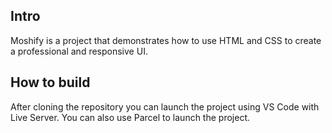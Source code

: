 ## Intro
Moshify is a project that demonstrates how to use HTML and CSS to create a professional and responsive UI.

## How to build
After cloning the repository you can launch the project using VS Code with Live Server.
You can also use Parcel to launch the project.
